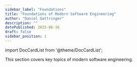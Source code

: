 ```yaml
---
sidebar_label: "Foundations"
title: "Foundations of Modern Software Engineering"
author: "Daniel Gattringer"
description: ""
datePublished: 2025-06-16
draft: false
sidebar_position: 1
---
```


import DocCardList from '@theme/DocCardList';

This section covers key topics of modern software engineering.

<DocCardList />
